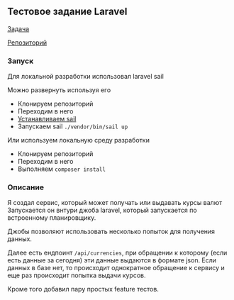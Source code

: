 ## Тестовое задание Laravel

[Задача](https://docs.google.com/document/d/1oKNeKc-IKKV0IVlr4XXPm4EJ8t2xsqe_MjvnvTRTFi4/edit#heading=h.vypf76xt6mg1)

[Репозиторий](https://github.com/maksakoviliya/test-currencies)

### Запуск
Для локальной разработки использовал laravel sail

Можно развернуть используя его 
- Клонируем репозиторий
- Переходим в него
- [Устанавливаем sail](https://laravel.com/docs/10.x/sail#installing-composer-dependencies-for-existing-projects)
- Запускаем sail `./vendor/bin/sail up`

Или используем локальную среду разработки
- Клонируем репозиторий
- Переходим в него
- Выполняем  `composer install`

### Описание
Я создал сервис, который может получать или выдавать курсы валют
Запускается он внтури джоба laravel, который запускается по встроенному планировщику.

Джобы позволяют использовать несколько попыток для получения данных.

Далее есть ендпоинт `/api/currencies`, при обращении к которому (если есть данные за сегодня) эти данные выдаются в формате json. Если данных в базе нет, то происходит однократное обращение к сервису и еще раз происходит попытка выдачи курсов.

Кроме того добавил пару простых feature тестов.
